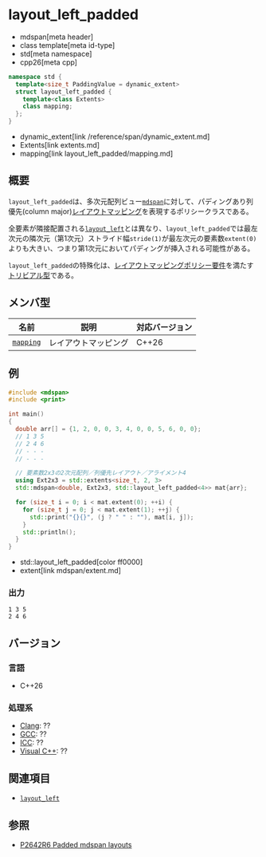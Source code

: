 # layout_left_padded
* mdspan[meta header]
* class template[meta id-type]
* std[meta namespace]
* cpp26[meta cpp]

```cpp
namespace std {
  template<size_t PaddingValue = dynamic_extent>
  struct layout_left_padded {
    template<class Extents>
    class mapping;
  };
}
```
* dynamic_extent[link /reference/span/dynamic_extent.md]
* Extents[link extents.md]
* mapping[link layout_left_padded/mapping.md]

## 概要
`layout_left_padded`は、多次元配列ビュー[`mdspan`](mdspan.md)に対して、パディングあり列優先(column major)[レイアウトマッピング](LayoutMapping.md)を表現するポリシークラスである。

全要素が隣接配置される[`layout_left`](layout_left.md)とは異なり、`layout_left_padded`では最左次元の隣次元（第1次元）ストライド幅`stride(1)`が最左次元の要素数`extent(0)`よりも大きい、つまり第1次元においてパディングが挿入される可能性がある。

`layout_left_padded`の特殊化は、[レイアウトマッピングポリシー要件](LayoutMappingPolicy.md)を満たす[トリビアル型](/reference/type_traits/is_trivial.md)である。


## メンバ型

| 名前 | 説明 | 対応バージョン |
|------|------|----------------|
| [`mapping`](layout_left_padded/mapping.md) | レイアウトマッピング | C++26 |


## 例
```cpp example
#include <mdspan>
#include <print>

int main()
{
  double arr[] = {1, 2, 0, 0, 3, 4, 0, 0, 5, 6, 0, 0};
  // 1 3 5
  // 2 4 6
  // - - -
  // - - -

  // 要素数2x3の2次元配列／列優先レイアウト／アライメント4
  using Ext2x3 = std::extents<size_t, 2, 3>
  std::mdspan<double, Ext2x3, std::layout_left_padded<4>> mat{arr};

  for (size_t i = 0; i < mat.extent(0); ++i) {
    for (size_t j = 0; j < mat.extent(1); ++j) {
      std::print("{}{}", (j ? " " : ""), mat[i, j]);
    }
    std::println();
  }
}
```
* std::layout_left_padded[color ff0000]
* extent[link mdspan/extent.md]

### 出力
```
1 3 5
2 4 6
```


## バージョン
### 言語
- C++26

### 処理系
- [Clang](/implementation.md#clang): ??
- [GCC](/implementation.md#gcc): ??
- [ICC](/implementation.md#icc): ??
- [Visual C++](/implementation.md#visual_cpp): ??


## 関連項目
- [`layout_left`](layout_left.md)


## 参照
- [P2642R6 Padded mdspan layouts](https://www.open-std.org/jtc1/sc22/wg21/docs/papers/2024/p2642r6.pdf)
